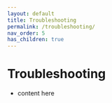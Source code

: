 ```yaml
---
layout: default
title: Troubleshooting
permalink: /troubleshooting/
nav_order: 5
has_children: true
---
```



# Troubleshooting
* content here
